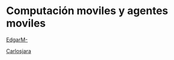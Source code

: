 # Computación moviles y agentes moviles
[EdgarM-](https://github.com/EdgarM- "EdgarM-")

[Carlosjara](https://github.com/carlosjara "carlosjara")

